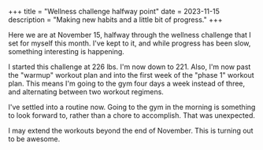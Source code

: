 +++
title = "Wellness challenge halfway point"
date = 2023-11-15
description = "Making new habits and a little bit of progress."
+++

Here we are at November 15, halfway through the wellness challenge that I set for
myself this month. I've kept to it, and while progress has been slow, something
interesting is happening.

I started this challenge at 226 lbs. I'm now down to 221. Also, I'm now past the
"warmup" workout plan and into the first week of the "phase 1" workout plan. This
means I'm going to the gym four days a week instead of three, and alternating between
two workout regimens.

I've settled into a routine now. Going to the gym in the morning is something to
look forward to, rather than a chore to accomplish. That was unexpected.

I may extend the workouts beyond the end of November. This is turning out to be
awesome.
